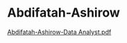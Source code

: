 # Abdifatah-Ashirow

[Abdifatah-Ashirow-Data Analyst.pdf](https://github.com/user-attachments/files/16897763/Abdifatah-Ashirow-Data.Analyst.pdf)
